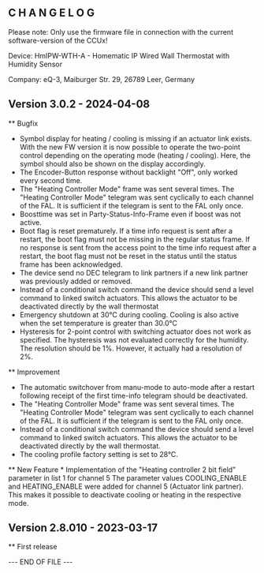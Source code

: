 ﻿C H A N G E L O G
-----------------

Please note: Only use the firmware file in connection with the current software-version
of the CCUx!

Device: HmIPW-WTH-A - Homematic IP Wired Wall Thermostat with Humidity Sensor

Company: eQ-3, Maiburger Str. 29, 26789 Leer, Germany


Version 3.0.2 - 2024-04-08
--------------------------------------------------------------

** Bugfix
   * Symbol display for heating / cooling is missing if an actuator link exists.
      With the new FW version it is now possible to operate the two-point control
      depending on the operating mode (heating / cooling). Here, the symbol should also
      be shown on the display accordingly.
   * The Encoder-Button response without backlight "Off", only worked every second time.
   * The "Heating Controller Mode" frame was sent several times.
      The "Heating Controller Mode" telegram was sent cyclically to each channel of the
      FAL. It is sufficient if the telegram is sent to the FAL only once.
   * Boosttime was set in Party-Status-Info-Frame even if boost was not active.
   * Boot flag is reset prematurely.
      If a time info request is sent after a restart, the boot flag must not be missing
      in the regular status frame. If no response is sent from the access point to the
      time info request after a restart, the boot flag must not be reset in the status
      until the status frame has been acknowledged.
   * The device send no DEC telegram to link partners if a new link partner was
      previously added or removed.
   *  Instead of a conditional switch command the device should send a level command to
      linked switch actuators. This allows the actuator to be deactivated directly by
      the wall thermostat
   * Emergency shutdown at 30°C during cooling.
      Cooling is also active when the set temperature is greater than 30.0°C
   * Hysteresis for 2-point control with switching actuator does not work as specified.
      The hysteresis was not evaluated correctly for the humidity. The resolution
      should be 1%. However, it actually had a resolution of 2%.

** Improvement
   * The automatic switchover from manu-mode to auto-mode after a restart following
     receipt of the first time-info telegram should be deactivated.
   * The "Heating Controller Mode" frame was sent several times.
      The "Heating Controller Mode" telegram was sent cyclically to each channel of the
      FAL. It is sufficient if the telegram is sent to the FAL only once.
   * Instead of a conditional switch command the device should send a level command to
     linked switch actuators. This allows the actuator to be deactivated directly by the
     wall thermostat.
   * The cooling profile factory setting is set to 28°C.

** New Feature
    * Implementation of the "Heating controller 2 bit field" parameter in list 1 for
      channel 5
       The parameter values COOLING_ENABLE and HEATING_ENABLE were added for channel 5
       (Actuator link partner). This makes it possible to deactivate cooling or heating
       in the respective mode.


Version 2.8.010 - 2023-03-17
--------------------------------------------------------------

** First release


--- END OF FILE ---